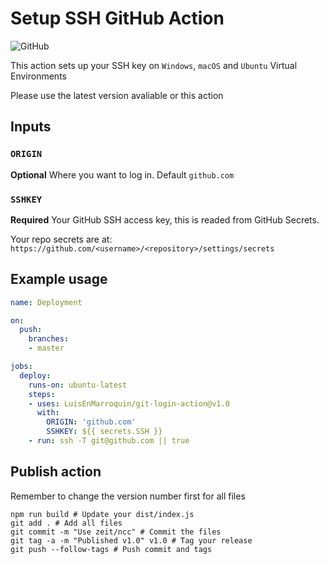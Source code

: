 # Setup SSH GitHub Action

![GitHub](https://github.com/LuisEnMarroquin/setup-ssh-action/workflows/Testing/badge.svg)

This action sets up your SSH key on `Windows`, `macOS` and `Ubuntu` Virtual Environments

Please use the latest version avaliable or this action

## Inputs

### `ORIGIN`

**Optional** Where you want to log in. Default `github.com`

### `SSHKEY`

**Required** Your GitHub SSH access key, this is readed from GitHub Secrets.

Your repo secrets are at: `https://github.com/<username>/<repository>/settings/secrets`

## Example usage

```yml
name: Deployment

on:
  push:
    branches:
    - master

jobs:
  deploy:
    runs-on: ubuntu-latest
    steps:
    - uses: LuisEnMarroquin/git-login-action@v1.0
      with:
        ORIGIN: 'github.com'
        SSHKEY: ${{ secrets.SSH }}
    - run: ssh -T git@github.com || true
```

## Publish action

Remember to change the version number first for all files

```shell
npm run build # Update your dist/index.js
git add . # Add all files
git commit -m "Use zeit/ncc" # Commit the files
git tag -a -m "Published v1.0" v1.0 # Tag your release
git push --follow-tags # Push commit and tags
```
